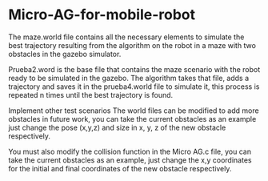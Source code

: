 # Micro-AG-for-mobile-robot

The maze.world file contains all the necessary elements to simulate the best trajectory resulting from the algorithm on the robot in a maze with two obstacles
in the gazebo simulator.

Prueba2.word is the base file that contains the maze scenario with the robot ready to be simulated in the gazebo.
The algorithm takes that file, adds a trajectory and saves it in the prueba4.world file to simulate it, this process is repeated n times until the best trajectory is found.
 
 
Implement other test scenarios
The world files can be modified to add more obstacles in future work, you can take the current obstacles as an example just change the pose (x,y,z)
and size in x, y, z of the new obstacle respectively.

You must also modify the collision function in the Micro AG.c file, you can take the current obstacles as an example, just change the x,y coordinates
for the initial and final coordinates of the new obstacle respectively.
